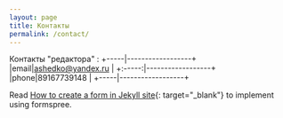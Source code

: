```yaml
---
layout: page
title: Контакты
permalink: /contact/
---
```


Контакты "редактора" :
+-----|------------------+
|email|ashedko@yandex.ru |
+:-----:|------------------+
|phone|89167739148       |
+-----|------------------+



Read [How to create a form in Jekyll site](http://blog.webjeda.com/jekyll-contact-form/){: target="_blank"} to implement using formspree.
